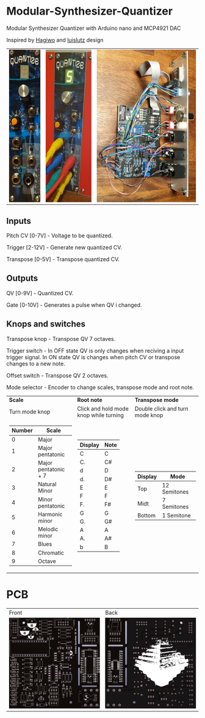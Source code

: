 # Modular-Synthesizer-Quantizer
Modular Synthesizer Quantizer with Arduino nano and MCP4921 DAC

Inspired by [Hagiwo](https://note.com/solder_state/n/nde97a0516f03) and [luislutz](https://github.com/luislutz/Arduino_Quantizer) design


<table>
  <tr>    
    <td><img src="Images/Front.jpg" height="400"></td>
    <td><img src="Images/Front_on.jpg" height="400"></td>
    <td><img src="Images/back.jpg" height="400"></td>
  </tr>
 </table>

## Inputs
Pitch CV [0-7V] - Voltage to be quantized.

Trigger [2-12V] - Generate new quantized CV.

Transpose [0-5V] - Transpose quantized CV.

## Outputs
QV [0-9V] - Quantized CV.

Gate [0-10V] - Generates a pulse when QV i changed.

## Knops and switches
Transpose knop - Transpose QV 7 octaves.

Trigger switch - In OFF state QV is only changes when reciving a input trigger signal. In ON state QV is changes when pitch CV or transpose changes to a new note.

Offset switch - Transpose QV 2 octaves.

Mode selector - Encoder to change scales, transpose mode and root note.

<table>
  <tr>
   <td><b>Scale</b></td>
   <td><b>Root note</b></td>
   <td><b>Transpose mode</b></td>   
 </tr>
  <td>Turn mode knop</td>
  <td>Click and hold mode knop while turning</td>
  <td>Double click and turn mode knop</td>
 <tr>    
   <td>
    
| Number | Scale |
|--------|-------|
|0 |Major|
|1 |Major pentatonic|
|2 |Major pentatonic + 7|
|3 |Natural Minor|
|4 |Minor pentatonic|
|5 |Harmonic minor|
|6 |Melodic minor|
|7 |Blues|
|8 |Chromatic|
|9 |Octave|
   </td>

   <td>
    
| Display | Note |
|---------|------|
| C | C |
| C. | C# |
| d | D |
| d. | D# |
| E | E |
| F | F |
| F. | F# |
| G | G |
| G. | G# |
| A | A |
| A. | A# |
| b | B |
   </td>

   <td>
     
| Display | Mode |
|-|-|
| Top | 12 Semitones
| Midt | 7 Semitones|
| Bottom | 1 Semitone|   
   </td>
  
  </tr>
 </table>

# PCB

<table>
  <tr>
    <td>Front</td>
    <td>Back</td>
  </tr>
  <tr>    
    <td><img src="Images/PCB_front.jpg" width="400"></td>
    <td><img src="Images/PCB_back.jpg" width="400"></td>
  </tr>
 </table>
